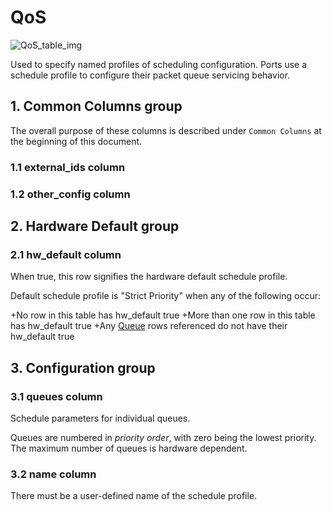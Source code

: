 # QoS

![QoS_table_img](http://www.plantuml.com/plantuml/img/0VO02Vz0StHXSdHrRMmAS65ZQs5dPI0YKczlT21KOM9iPNCY87iAOsnXStCWKMzJ2cDiONDp85DvStHbRGfz2dHlPsLqQ6Lo87iAOsnXStCWK6zoT0fz2b5lKo0yBNKj851lSdGAKMzJ83mjP2qWKtbpT6Lj2cXfP6KWOsboOsnb2cXfP6KWRMLjOcLoSmfiPMTbRcGWScbdQ7GAOszkT6bkTMzp86nfRcKWBI0yOZvpT79lRcSyBs8-879bPcLoPMvZPGfaRtHqPMGWR6bkPI0j83nfFdTbOMiyBsa-879bPcLoPMvZPGfbRcHiPMTbRcGAG6LkP7LjR0e0)

Used to specify named profiles of scheduling configuration. Ports use a schedule
profile to configure their packet queue servicing behavior.

## 1. Common Columns group

The overall purpose of these columns is described under `Common Columns` at the
beginning of this document.

### 1.1 external_ids column

### 1.2 other_config column

## 2. Hardware Default group

### 2.1 hw_default column

When true, this row signifies the hardware default schedule profile.

Default schedule profile is "Strict Priority" when any of the following occur:

+No row in this table has hw_default true +More than one row in this table has
hw_default true +Any [Queue](queue.html) rows referenced do not have their hw_default
true

## 3. Configuration group

### 3.1 queues column

Schedule parameters for individual queues.

Queues are numbered in *priority order*, with zero being the lowest priority.
The maximum number of queues is hardware dependent.

### 3.2 name column

There must be a user-defined name of the schedule profile.

